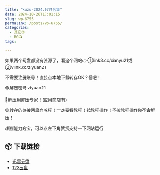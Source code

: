 ```yaml
---
title: "kuzu-2024.07月合集"
date: 2024-10-26T17:01:15
slug: wp-6755
permalink: /posts/wp-6755/
categories:
  - 其它📺
  - BG📺
tags:

---
```


如果两个网盘都没有资源了，看这个网站👉①link3.cc/xianyu21或②vlink.cc/ziyuan21

不需要注册账号！直接点本地下载转存OK？懂吧！

🟢解压密码:ziyuan21

🔵解压用解压专家！(应用商店有)

🟡转存的链接网盘有教程！一定要看教程！按教程操作！不按教程操作你不会解压！

💰🈶能力的宝，可以点左下角赞赏支持一下网站运行

## 📦 下载链接
- [迅雷云盘](https://blziyuan21.com/pay-download/6755?key=967e83e2fd&down_id=0)
- [123云盘](https://blziyuan21.com/pay-download/6755?key=967e83e2fd&down_id=1)

